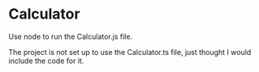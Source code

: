 # Calculator

Use node to run the Calculator.js file.

The project is not set up to use the Calculator.ts file, just thought I would include the code for it.
